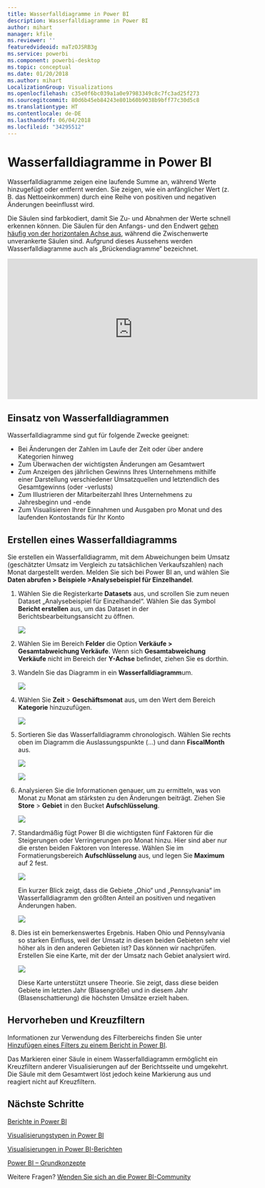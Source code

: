 ```yaml
---
title: Wasserfalldiagramme in Power BI
description: Wasserfalldiagramme in Power BI
author: mihart
manager: kfile
ms.reviewer: ''
featuredvideoid: maTzOJSRB3g
ms.service: powerbi
ms.component: powerbi-desktop
ms.topic: conceptual
ms.date: 01/20/2018
ms.author: mihart
LocalizationGroup: Visualizations
ms.openlocfilehash: c35e0f6bc039a1a0e97983349c8c7fc3ad25f273
ms.sourcegitcommit: 80d6b45eb84243e801b60b9038b9bff77c30d5c8
ms.translationtype: HT
ms.contentlocale: de-DE
ms.lasthandoff: 06/04/2018
ms.locfileid: "34295512"
---
```

# <a name="waterfall-charts-in-power-bi"></a>Wasserfalldiagramme in Power BI
Wasserfalldiagramme zeigen eine laufende Summe an, während Werte hinzugefügt oder entfernt werden. Sie zeigen, wie ein anfänglicher Wert (z. B. das Nettoeinkommen) durch eine Reihe von positiven und negativen Änderungen beeinflusst wird.

Die Säulen sind farbkodiert, damit Sie Zu- und Abnahmen der Werte schnell erkennen können. Die Säulen für den Anfangs- und den Endwert [gehen häufig von der horizontalen Achse aus](https://support.office.com/article/Create-a-waterfall-chart-in-Office-2016-for-Windows-8de1ece4-ff21-4d37-acd7-546f5527f185#BKMK_Float "gehen häufig von der horizontalen Achse aus"), während die Zwischenwerte unverankerte Säulen sind. Aufgrund dieses Aussehens werden Wasserfalldiagramme auch als „Brückendiagramme“ bezeichnet.

<iframe width="560" height="315" src="https://www.youtube.com/embed/qKRZPBnaUXM" frameborder="0" allow="autoplay; encrypted-media" allowfullscreen></iframe>

## <a name="when-to-use-a-waterfall-chart"></a>Einsatz von Wasserfalldiagrammen
Wasserfalldiagramme sind gut für folgende Zwecke geeignet:

* Bei Änderungen der Zahlen im Laufe der Zeit oder über andere Kategorien hinweg
* Zum Überwachen der wichtigsten Änderungen am Gesamtwert
* Zum Anzeigen des jährlichen Gewinns Ihres Unternehmens mithilfe einer Darstellung verschiedener Umsatzquellen und letztendlich des Gesamtgewinns (oder -verlusts)
* Zum Illustrieren der Mitarbeiterzahl Ihres Unternehmens zu Jahresbeginn und -ende
* Zum Visualisieren Ihrer Einnahmen und Ausgaben pro Monat und des laufenden Kontostands für Ihr Konto 

## <a name="create-a-waterfall-chart"></a>Erstellen eines Wasserfalldiagramms
Sie erstellen ein Wasserfalldiagramm, mit dem Abweichungen beim Umsatz (geschätzter Umsatz im Vergleich zu tatsächlichen Verkaufszahlen) nach Monat dargestellt werden. Melden Sie sich bei Power BI an, und wählen Sie **Daten abrufen \> Beispiele \>Analysebeispiel für Einzelhandel**. 

1. Wählen Sie die Registerkarte **Datasets** aus, und scrollen Sie zum neuen Dataset „Analysebeispiel für Einzelhandel“.  Wählen Sie das Symbol **Bericht erstellen** aus, um das Dataset in der Berichtsbearbeitungsansicht zu öffnen. 
   
    ![](media/power-bi-visualization-waterfall-charts/power-bi-waterfall-report.png)
2. Wählen Sie im Bereich **Felder** die Option **Verkäufe \> Gesamtabweichung Verkäufe**. Wenn sich **Gesamtabweichung Verkäufe** nicht im Bereich der **Y-Achse** befindet, ziehen Sie es dorthin.
3. Wandeln Sie das Diagramm in ein **Wasserfalldiagramm**um. 
   
    ![](media/power-bi-visualization-waterfall-charts/convertwaterfall.png)
4. Wählen Sie **Zeit** \> **Geschäftsmonat** aus, um den Wert dem Bereich **Kategorie** hinzuzufügen. 
   
    ![](media/power-bi-visualization-waterfall-charts/power-bi-waterfall.png)
5. Sortieren Sie das Wasserfalldiagramm chronologisch. Wählen Sie rechts oben im Diagramm die Auslassungspunkte (...) und dann **FiscalMonth** aus.
   
    ![](media/power-bi-visualization-waterfall-charts/power-bi-waterfall-sort.png)
   
    ![](media/power-bi-visualization-waterfall-charts/power-bi-waterfall-sorted.png)
6. Analysieren Sie die Informationen genauer, um zu ermitteln, was von Monat zu Monat am stärksten zu den Änderungen beiträgt. Ziehen Sie **Store** > **Gebiet** in den Bucket **Aufschlüsselung**.
   
    ![](media/power-bi-visualization-waterfall-charts/power-bi-waterfall-breakdown.png)
7. Standardmäßig fügt Power BI die wichtigsten fünf Faktoren für die Steigerungen oder Verringerungen pro Monat hinzu. Hier sind aber nur die ersten beiden Faktoren von Interesse.  Wählen Sie im Formatierungsbereich **Aufschlüsselung** aus, und legen Sie **Maximum** auf 2 fest.
   
    ![](media/power-bi-visualization-waterfall-charts/power-bi-waterfall-breakdown-maximum.png)
   
    Ein kurzer Blick zeigt, dass die Gebiete „Ohio“ und „Pennsylvania“ im Wasserfalldiagramm den größten Anteil an positiven und negativen Änderungen haben. 
   
    ![](media/power-bi-visualization-waterfall-charts/power-bi-waterfall-axis.png)
8. Dies ist ein bemerkenswertes Ergebnis. Haben Ohio und Pennsylvania so starken Einfluss, weil der Umsatz in diesen beiden Gebieten sehr viel höher als in den anderen Gebieten ist?  Das können wir nachprüfen. Erstellen Sie eine Karte, mit der der Umsatz nach Gebiet analysiert wird.  
   
    ![](media/power-bi-visualization-waterfall-charts/power-bi-map.png)
   
    Diese Karte unterstützt unsere Theorie.  Sie zeigt, dass diese beiden Gebiete im letzten Jahr (Blasengröße) und in diesem Jahr (Blasenschattierung) die höchsten Umsätze erzielt haben.

## <a name="highlighting-and-cross-filtering"></a>Hervorheben und Kreuzfiltern
Informationen zur Verwendung des Filterbereichs finden Sie unter [Hinzufügen eines Filters zu einem Bericht in Power BI](power-bi-report-add-filter.md).

Das Markieren einer Säule in einem Wasserfalldiagramm ermöglicht ein Kreuzfiltern anderer Visualisierungen auf der Berichtsseite und umgekehrt. Die Säule mit dem Gesamtwert löst jedoch keine Markierung aus und reagiert nicht auf Kreuzfiltern.

## <a name="next-steps"></a>Nächste Schritte
[Berichte in Power BI](service-reports.md)

[Visualisierungstypen in Power BI](power-bi-visualization-types-for-reports-and-q-and-a.md)

[Visualisierungen in Power BI-Berichten](power-bi-report-visualizations.md)

[Power BI – Grundkonzepte](service-basic-concepts.md)

Weitere Fragen? [Wenden Sie sich an die Power BI-Community](http://community.powerbi.com/)

